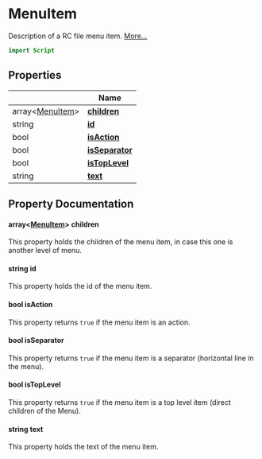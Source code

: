 # MenuItem

Description of a RC file menu item. [More...](#detailed-description)

```qml
import Script
```

## Properties

| | Name |
|-|-|
|array<[MenuItem](../script/menuitem.md)>|**[children](#children)**|
|string|**[id](#id)**|
|bool|**[isAction](#isAction)**|
|bool|**[isSeparator](#isSeparator)**|
|bool|**[isTopLevel](#isTopLevel)**|
|string|**[text](#text)**|

## Property Documentation

#### <a name="children"></a>array<[MenuItem](../script/menuitem.md)> **children**

This property holds the children of the menu item, in case this one is another level of menu.

#### <a name="id"></a>string **id**

This property holds the id of the menu item.

#### <a name="isAction"></a>bool **isAction**

This property returns `true` if the menu item is an action.

#### <a name="isSeparator"></a>bool **isSeparator**

This property returns `true` if the menu item is a separator (horizontal line in the menu).

#### <a name="isTopLevel"></a>bool **isTopLevel**

This property returns `true` if the menu item is a top level item (direct children of the Menu).

#### <a name="text"></a>string **text**

This property holds the text of the menu item.
